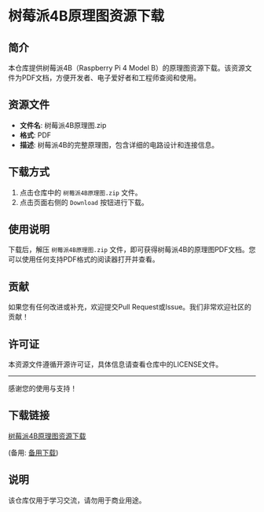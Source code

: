 # 树莓派4B原理图资源下载

## 简介

本仓库提供树莓派4B（Raspberry Pi 4 Model B）的原理图资源下载。该资源文件为PDF文档，方便开发者、电子爱好者和工程师查阅和使用。

## 资源文件

- **文件名**: 树莓派4B原理图.zip
- **格式**: PDF
- **描述**: 树莓派4B的完整原理图，包含详细的电路设计和连接信息。

## 下载方式

1. 点击仓库中的 `树莓派4B原理图.zip` 文件。
2. 点击页面右侧的 `Download` 按钮进行下载。

## 使用说明

下载后，解压 `树莓派4B原理图.zip` 文件，即可获得树莓派4B的原理图PDF文档。您可以使用任何支持PDF格式的阅读器打开并查看。

## 贡献

如果您有任何改进或补充，欢迎提交Pull Request或Issue。我们非常欢迎社区的贡献！

## 许可证

本资源文件遵循开源许可证，具体信息请查看仓库中的LICENSE文件。

---

感谢您的使用与支持！

## 下载链接
[树莓派4B原理图资源下载](https://pan.quark.cn/s/e25024bd750b) 

(备用: [备用下载](https://pan.baidu.com/s/1dSRfTRIvWK2P0hMZNE42_g?pwd=1234))

## 说明

该仓库仅用于学习交流，请勿用于商业用途。
